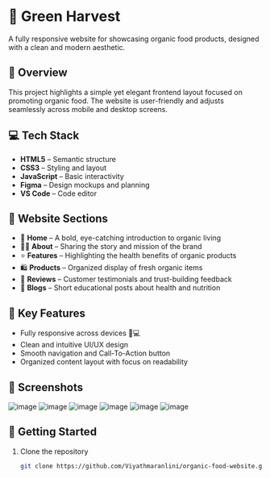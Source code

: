 # 🌿 Green Harvest

A fully responsive website for showcasing organic food products, designed with a clean and modern aesthetic.

## 🌱 Overview

This project highlights a simple yet elegant frontend layout focused on promoting organic food. The website is user-friendly and adjusts seamlessly across mobile and desktop screens.

## 💻 Tech Stack

- **HTML5** – Semantic structure
- **CSS3** – Styling and layout
- **JavaScript** – Basic interactivity
- **Figma** – Design mockups and planning
- **VS Code** – Code editor

## 🛒 Website Sections

- 🏡 **Home** – A bold, eye-catching introduction to organic living  
- 👩‍🌾 **About** – Sharing the story and mission of the brand  
- ⭐ **Features** – Highlighting the health benefits of organic products  
- 🛍 **Products** – Organized display of fresh organic items  
- 💬 **Reviews** – Customer testimonials and trust-building feedback  
- 📰 **Blogs** – Short educational posts about health and nutrition  

## 🎯 Key Features

- Fully responsive across devices 📱💻  
- Clean and intuitive UI/UX design  
- Smooth navigation and Call-To-Action button  
- Organized content layout with focus on readability  

## 📸 Screenshots
![image](https://github.com/user-attachments/assets/f77915bf-379c-463f-a111-1b023b357603)
![image](https://github.com/user-attachments/assets/e9dddb2f-91a6-4e9d-afde-5a1696dd7fa1)
![image](https://github.com/user-attachments/assets/34cb8bba-e113-48cb-8b25-799c7a31ddac)
![image](https://github.com/user-attachments/assets/7b47ef9d-fa0f-4da0-a35c-7fd81c523f8c)
![image](https://github.com/user-attachments/assets/242069c4-5088-4f0d-a6b7-9dcd2a674bf4)
![image](https://github.com/user-attachments/assets/e5cbf288-3f5f-45e4-9252-ba77dbdb8877)









## 🚀 Getting Started

1. Clone the repository  
   ```bash
   git clone https://github.com/Viyathmaranlini/organic-food-website.git
